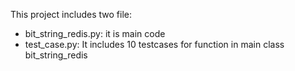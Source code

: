This project includes two file:

- bit_string_redis.py: it is main code
- test_case.py: It includes 10 testcases for function in main class bit_string_redis